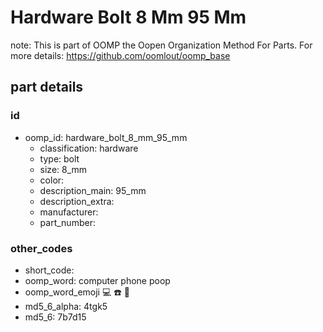 # Hardware Bolt 8 Mm 95 Mm  

note: This is part of OOMP the Oopen Organization Method For Parts. For more details: https://github.com/oomlout/oomp_base

##  part details





### id
* oomp_id: hardware_bolt_8_mm_95_mm
  * classification: hardware
  * type: bolt
  * size: 8_mm
  * color: 
  * description_main: 95_mm
  * description_extra: 
  * manufacturer: 
  * part_number: 

### other_codes
* short_code: 
* oomp_word: computer phone poop
* oomp_word_emoji :computer: :phone: :poop:
* md5_6_alpha: 4tgk5
* md5_6: 7b7d15